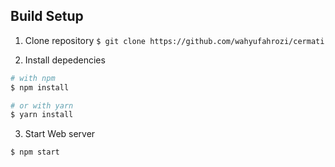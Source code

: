 ## Build Setup

1. Clone repository
   `$ git clone https://github.com/wahyufahrozi/cermati`

2. Install depedencies

```bash
# with npm
$ npm install

# or with yarn
$ yarn install
```

3. Start Web server

```bash
$ npm start
```
